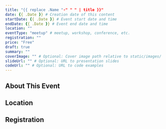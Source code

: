 ```yaml
---
title: "{{ replace .Name "-" " " | title }}"
date: {{ .Date }} # Creation date of this content
startDate: {{ .Date }} # Event start date and time
endDate: {{ .Date }} # Event end date and time
location: ""
eventType: "meetup" # meetup, workshop, conference, etc.
registration: ""
price: "Free"
draft: true
summary: ""
coverImage: "" # Optional: Cover image path relative to static/images/
slideUrl: "" # Optional: URL to presentation slides
codeUrl: "" # Optional: URL to code examples
---
```


## About This Event

## Location

## Registration